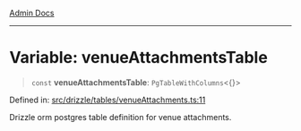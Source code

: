 [Admin Docs](/)

***

# Variable: venueAttachmentsTable

> `const` **venueAttachmentsTable**: `PgTableWithColumns`\<\{\}\>

Defined in: [src/drizzle/tables/venueAttachments.ts:11](https://github.com/Suyash878/talawa-api/blob/dd80c416ddd46afdb07c628dc824194bc09930cc/src/drizzle/tables/venueAttachments.ts#L11)

Drizzle orm postgres table definition for venue attachments.
